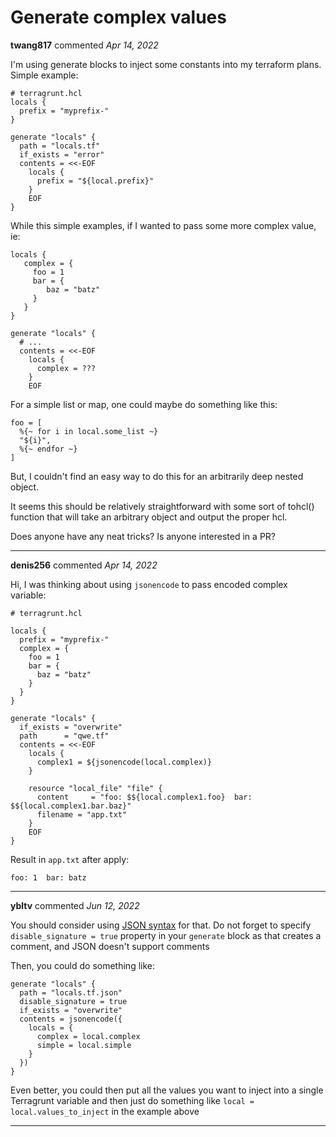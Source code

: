 # Generate complex values

**twang817** commented *Apr 14, 2022*

I'm using generate blocks to inject some constants into my terraform plans.  Simple example:

```
# terragrunt.hcl
locals {
  prefix = "myprefix-"
}

generate "locals" {
  path = "locals.tf"
  if_exists = "error"
  contents = <<-EOF
    locals {
      prefix = "${local.prefix}"
    }
    EOF
}
```

While this simple examples, if I wanted to pass some more complex value, ie:

```
locals {
   complex = {
     foo = 1
     bar = {
        baz = "batz"
     }
   }
}

generate "locals" {
  # ...
  contents = <<-EOF
    locals {
      complex = ???
    }
    EOF
```

For a simple list or map, one could maybe do something like this:

```
foo = [
  %{~ for i in local.some_list ~}
  "${i}",
  %{~ endfor ~}
]
```

But, I couldn't find an easy way to do this for an arbitrarily deep nested object.

It seems this should be relatively straightforward with some sort of tohcl() function that will take an arbitrary object and output the proper hcl.

Does anyone have any neat tricks?  Is anyone interested in a PR?
<br />
***


**denis256** commented *Apr 14, 2022*

Hi,
I was thinking about using `jsonencode` to pass encoded complex variable:

```
# terragrunt.hcl

locals {
  prefix = "myprefix-"
  complex = {
    foo = 1
    bar = {
      baz = "batz"
    }
  }
}

generate "locals" {
  if_exists = "overwrite"
  path      = "qwe.tf"
  contents = <<-EOF
    locals {
      complex1 = ${jsonencode(local.complex)}
    }

    resource "local_file" "file" {
      content     = "foo: $${local.complex1.foo}  bar: $${local.complex1.bar.baz}"
      filename = "app.txt"
    }
    EOF
}

```

Result in `app.txt` after apply:
```
foo: 1  bar: batz
```
***

**ybltv** commented *Jun 12, 2022*

You should consider using [JSON syntax](https://www.terraform.io/language/syntax/json) for that. Do not forget to specify `disable_signature = true` property in your `generate` block as that creates a comment, and JSON doesn't support comments 

Then, you could do something like:

```
generate "locals" {
  path = "locals.tf.json"
  disable_signature = true
  if_exists = "overwrite"
  contents = jsonencode({
    locals = {
      complex = local.complex
      simple = local.simple
    }
  })
}
```

Even better, you could then put all the values you want to inject into a single Terragrunt variable and then just do something like `local = local.values_to_inject` in the example above
***

